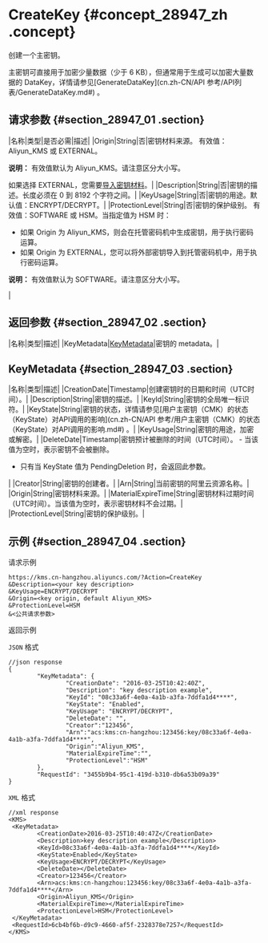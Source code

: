 # CreateKey {#concept_28947_zh .concept}

创建一个主密钥。

主密钥可直接用于加密少量数据（少于 6 KB），但通常用于生成可以加密大量数据的 DataKey，详情请参见[GenerateDataKey](cn.zh-CN/API 参考/API列表/GenerateDataKey.md#) 。

## 请求参数 {#section_28947_01 .section}

|名称|类型|是否必需|描述|
|Origin|String|否|密钥材料来源。 有效值：Aliyun\_KMS 或 EXTERNAL。

 **说明：** 有效值默认为 Aliyun\_KMS。请注意区分大小写。

 如果选择 EXTERNAL，您需要[导入密钥材料](../../../../cn.zh-CN/用户指南/导入密钥材料.md#)。|
|Description|String|否|密钥的描述。长度必须在 0 到 8192 个字符之间。|
|KeyUsage|String|否|密钥的用途。默认值：ENCRYPT/DECRYPT。|
|ProtectionLevel|String|否|密钥的保护级别。 有效值：SOFTWARE 或 HSM。当指定值为 HSM 时：

-   如果 Origin 为 Aliyun\_KMS，则会在托管密码机中生成密钥，用于执行密码运算。
-   如果 Origin 为 EXTERNAL，您可以将外部密钥导入到托管密码机中，用于执行密码运算。

 **说明：** 有效值默认为 SOFTWARE。请注意区分大小写。

 |

## 返回参数 {#section_28947_02 .section}

|名称|类型|描述|
|KeyMetadata|[KeyMetadata](#section_28947_03)|密钥的 metadata。|

## KeyMetadata {#section_28947_03 .section}

|名称|类型|描述|
|CreationDate|Timestamp|创建密钥时的日期和时间（UTC时间）。|
|Description|String|密钥的描述。|
|KeyId|String|密钥的全局唯一标识符。|
|KeyState|String|密钥的状态，详情请参见[用户主密钥（CMK）的状态（KeyState）对API调用的影响](cn.zh-CN/API 参考/用户主密钥（CMK）的状态（KeyState）对API调用的影响.md#) 。|
|KeyUsage|String|密钥的用途，加密或解密。|
|DeleteDate|Timestamp|密钥预计被删除的时间（UTC时间）。 -   当该值为空时，表示密钥不会被删除。
-   只有当 KeyState 值为 PendingDeletion 时，会返回此参数。

 |
|Creator|String|密钥的创建者。|
|Arn|String|当前密钥的阿里云资源名称。|
|Origin|String|密钥材料来源。|
|MaterialExpireTime|String|密钥材料过期时间（UTC时间）。当该值为空时，表示密钥材料不会过期。|
|ProtectionLevel|String|密钥的保护级别。|

## 示例 {#section_28947_04 .section}

请求示例

``` {#codeblock_y9t_tq4_gn9}
https://kms.cn-hangzhou.aliyuncs.com/?Action=CreateKey
&Description=<your key description>
&KeyUsage=ENCRYPT/DECRYPT
&Origin=<key origin, default Aliyun_KMS>
&ProtectionLevel=HSM
&<公共请求参数>
```

返回示例

`JSON` 格式

``` {#codeblock_na5_8jg_hip}
//json response
{
        "KeyMetadata": {
                "CreationDate": "2016-03-25T10:42:40Z",
                "Description": "key description example",
                "KeyId": "08c33a6f-4e0a-4a1b-a3fa-7ddfa1d4****",
                "KeyState": "Enabled",
                "KeyUsage": "ENCRYPT/DECRYPT",
                "DeleteDate": "",
                "Creator":"123456",
                "Arn":"acs:kms:cn-hangzhou:123456:key/08c33a6f-4e0a-4a1b-a3fa-7ddfa1d4****",
                "Origin":"Aliyun_KMS",
                "MaterialExpireTime":"",
                "ProtectionLevel":"HSM"
        },
        "RequestId": "3455b9b4-95c1-419d-b310-db6a53b09a39"
}
```

`XML` 格式

``` {#codeblock_itt_8qv_qm7}
//xml response
<KMS>
 <KeyMetadata>
        <CreationDate>2016-03-25T10:40:47Z</CreationDate>
        <Description>key description example</Description>
        <KeyId>08c33a6f-4e0a-4a1b-a3fa-7ddfa1d4****</KeyId>
        <KeyState>Enabled</KeyState>
        <KeyUsage>ENCRYPT/DECRYPT</KeyUsage>
        <DeleteDate></DeleteDate>
        <Creator>123456</Creator>
        <Arn>acs:kms:cn-hangzhou:123456:key/08c33a6f-4e0a-4a1b-a3fa-7ddfa1d4****</Arn>
        <Origin>Aliyun_KMS</Origin>
        <MaterialExpireTime></MaterialExpireTime>
        <ProtectionLevel>HSM</ProtectionLevel>
 </KeyMetadata>
 <RequestId>6cb4bf6b-d9c9-4660-af5f-2328378e7257</RequestId>
</KMS>
```

